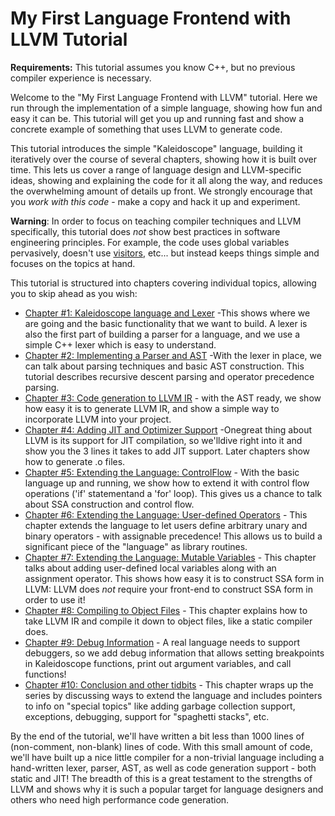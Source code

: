 # My First Language Frontend with LLVM Tutorial

**Requirements:** This tutorial assumes you know C++, but no previous compiler experience is necessary.

Welcome to the \"My First Language Frontend with LLVM\" tutorial. Here we run through the implementation of a simple language, showing how fun and easy it can be. This tutorial will get you up and running fast and show a concrete example of something that uses LLVM to generate code.

This tutorial introduces the simple \"Kaleidoscope\" language, building it iteratively over the course of several chapters, showing how it is built over time. This lets us cover a range of language design and LLVM-specific ideas, showing and explaining the code for it all along the way, and reduces the overwhelming amount of details up front. We strongly encourage that you *work with this code* - make a copy and hack it up and experiment.

**Warning**: In order to focus on teaching compiler techniques and LLVM specifically, this tutorial does *not* show best practices in software engineering principles. For example, the code uses global variables pervasively, doesn\'t use [visitors](http://en.wikipedia.org/wiki/Visitor_pattern), etc\... but instead keeps things simple and focuses on the topics at hand.

This tutorial is structured into chapters covering individual topics, allowing you to skip ahead as you wish:

-   [Chapter #1: Kaleidoscope language and Lexer](LangImpl01.html) -This shows where we are going and the basic functionality that we want to build. A lexer is also the first part of building a parser for a language, and we use a simple C++ lexer which is easy to understand.
-   [Chapter #2: Implementing a Parser and AST](LangImpl02.html) -With the lexer in place, we can talk about parsing techniques and basic AST construction. This tutorial describes recursive descent parsing and operator precedence parsing.
-   [Chapter #3: Code generation to LLVM IR](LangImpl03.html) - with the AST ready, we show how easy it is to generate LLVM IR, and show a simple way to incorporate LLVM into your project.
-   [Chapter #4: Adding JIT and Optimizer Support](LangImpl04.html) -Onegreat thing about LLVM is its support for JIT compilation, so we\'lldive right into it and show you the 3 lines it takes to add JIT support. Later chapters show how to generate .o files.
-   [Chapter #5: Extending the Language: ControlFlow](LangImpl05.html) - With the basic language up and running, we show how to extend it with control flow operations (\'if\' statementand a \'for\' loop). This gives us a chance to talk about SSA construction and control flow.
-   [Chapter #6: Extending the Language: User-defined Operators](LangImpl06.html) - This chapter extends the language to let users define arbitrary unary and binary operators - with assignable precedence! This allows us to build a significant piece of the \"language\" as library routines.
-   [Chapter #7: Extending the Language: Mutable Variables](LangImpl07.html) - This chapter talks about adding user-defined local variables along with an assignment operator. This shows how easy it is to construct SSA form in LLVM: LLVM does *not* require your front-end to construct SSA form in order to use it!
-   [Chapter #8: Compiling to Object Files](LangImpl08.html) - This chapter explains how to take LLVM IR and compile it down to object files, like a static compiler does.
-   [Chapter #9: Debug Information](LangImpl09.html) - A real language needs to support debuggers, so we add debug information that allows setting breakpoints in Kaleidoscope functions, print out argument variables, and call functions!
-   [Chapter #10: Conclusion and other tidbits](LangImpl10.html) - This chapter wraps up the series by discussing ways to extend the language and includes pointers to info on \"special topics\" like adding garbage collection support, exceptions, debugging, support for \"spaghetti stacks\", etc.

By the end of the tutorial, we\'ll have written a bit less than 1000 lines of (non-comment, non-blank) lines of code. With this small amount of code, we\'ll have built up a nice little compiler for a non-trivial language including a hand-written lexer, parser, AST, as well as code generation support - both static and JIT! The breadth of this is a great testament to the strengths of LLVM and shows why it is such a popular target for language designers and others who need high performance code generation.

